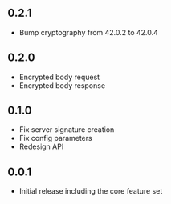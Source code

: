 0.2.1
--------
- Bump cryptography from 42.0.2 to 42.0.4

0.2.0
--------
- Encrypted body request
- Encrypted body response

0.1.0
--------
- Fix server signature creation
- Fix config parameters
- Redesign API

0.0.1
--------
- Initial release including the core feature set
